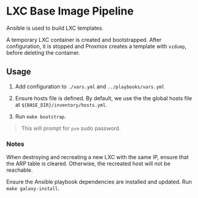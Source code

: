 # LXC Base Image Pipeline
Ansible is used to build LXC templates.

A temporary LXC container is created and bootstrapped. After configuration, it
is stopped and Proxmox creates a template with `vzdump`, before deleting the
container.

## Usage

1. Add configuration to `./vars.yml` and `../playbooks/vars.yml`

2. Ensure hosts file is defined. By default, we use the the global hosts file at
   `${BASE_DIR}/inventory/hosts.yml`.

3. Run `make bootstrap`.

>This will prompt for `pve` sudo password.

### Notes
When destroying and recreating a new LXC with the same IP, ensure that the ARP
table is cleared. Otherwise, the recreated host will not be reachable.

Ensure the Ansible playbook dependencies are installed and updated. Run `make
galaxy-install`.
